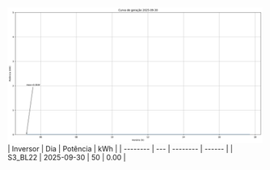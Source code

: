 ![My Image](30_09_2025-S3_BL22.png)
| Inversor | Dia | Potência | kWh    |
| -------- | --- | -------- | ------ |
| S3_BL22       | 2025-09-30  | 50       | 0.00 |